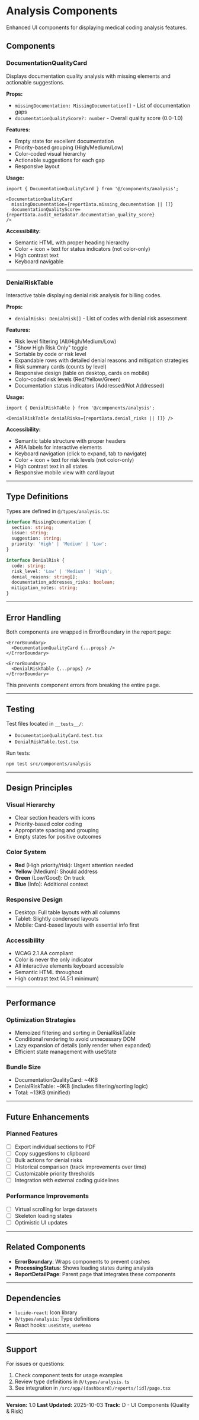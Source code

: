 # Analysis Components

Enhanced UI components for displaying medical coding analysis features.

## Components

### DocumentationQualityCard

Displays documentation quality analysis with missing elements and actionable suggestions.

**Props:**
- `missingDocumentation: MissingDocumentation[]` - List of documentation gaps
- `documentationQualityScore?: number` - Overall quality score (0.0-1.0)

**Features:**
- Empty state for excellent documentation
- Priority-based grouping (High/Medium/Low)
- Color-coded visual hierarchy
- Actionable suggestions for each gap
- Responsive layout

**Usage:**
```tsx
import { DocumentationQualityCard } from '@/components/analysis';

<DocumentationQualityCard
  missingDocumentation={reportData.missing_documentation || []}
  documentationQualityScore={reportData.audit_metadata?.documentation_quality_score}
/>
```

**Accessibility:**
- Semantic HTML with proper heading hierarchy
- Color + icon + text for status indicators (not color-only)
- High contrast text
- Keyboard navigable

---

### DenialRiskTable

Interactive table displaying denial risk analysis for billing codes.

**Props:**
- `denialRisks: DenialRisk[]` - List of codes with denial risk assessment

**Features:**
- Risk level filtering (All/High/Medium/Low)
- "Show High Risk Only" toggle
- Sortable by code or risk level
- Expandable rows with detailed denial reasons and mitigation strategies
- Risk summary cards (counts by level)
- Responsive design (table on desktop, cards on mobile)
- Color-coded risk levels (Red/Yellow/Green)
- Documentation status indicators (Addressed/Not Addressed)

**Usage:**
```tsx
import { DenialRiskTable } from '@/components/analysis';

<DenialRiskTable denialRisks={reportData.denial_risks || []} />
```

**Accessibility:**
- Semantic table structure with proper headers
- ARIA labels for interactive elements
- Keyboard navigation (click to expand, tab to navigate)
- Color + icon + text for risk levels (not color-only)
- High contrast text in all states
- Responsive mobile view with card layout

---

## Type Definitions

Types are defined in `@/types/analysis.ts`:

```typescript
interface MissingDocumentation {
  section: string;
  issue: string;
  suggestion: string;
  priority: 'High' | 'Medium' | 'Low';
}

interface DenialRisk {
  code: string;
  risk_level: 'Low' | 'Medium' | 'High';
  denial_reasons: string[];
  documentation_addresses_risks: boolean;
  mitigation_notes: string;
}
```

---

## Error Handling

Both components are wrapped in ErrorBoundary in the report page:

```tsx
<ErrorBoundary>
  <DocumentationQualityCard {...props} />
</ErrorBoundary>

<ErrorBoundary>
  <DenialRiskTable {...props} />
</ErrorBoundary>
```

This prevents component errors from breaking the entire page.

---

## Testing

Test files located in `__tests__/`:
- `DocumentationQualityCard.test.tsx`
- `DenialRiskTable.test.tsx`

Run tests:
```bash
npm test src/components/analysis
```

---

## Design Principles

### Visual Hierarchy
- Clear section headers with icons
- Priority-based color coding
- Appropriate spacing and grouping
- Empty states for positive outcomes

### Color System
- **Red** (High priority/risk): Urgent attention needed
- **Yellow** (Medium): Should address
- **Green** (Low/Good): On track
- **Blue** (Info): Additional context

### Responsive Design
- Desktop: Full table layouts with all columns
- Tablet: Slightly condensed layouts
- Mobile: Card-based layouts with essential info first

### Accessibility
- WCAG 2.1 AA compliant
- Color is never the only indicator
- All interactive elements keyboard accessible
- Semantic HTML throughout
- High contrast text (4.5:1 minimum)

---

## Performance

### Optimization Strategies
- Memoized filtering and sorting in DenialRiskTable
- Conditional rendering to avoid unnecessary DOM
- Lazy expansion of details (only render when expanded)
- Efficient state management with useState

### Bundle Size
- DocumentationQualityCard: ~4KB
- DenialRiskTable: ~9KB (includes filtering/sorting logic)
- Total: ~13KB (minified)

---

## Future Enhancements

### Planned Features
- [ ] Export individual sections to PDF
- [ ] Copy suggestions to clipboard
- [ ] Bulk actions for denial risks
- [ ] Historical comparison (track improvements over time)
- [ ] Customizable priority thresholds
- [ ] Integration with external coding guidelines

### Performance Improvements
- [ ] Virtual scrolling for large datasets
- [ ] Skeleton loading states
- [ ] Optimistic UI updates

---

## Related Components

- **ErrorBoundary**: Wraps components to prevent crashes
- **ProcessingStatus**: Shows loading states during analysis
- **ReportDetailPage**: Parent page that integrates these components

---

## Dependencies

- `lucide-react`: Icon library
- `@/types/analysis`: Type definitions
- React hooks: `useState`, `useMemo`

---

## Support

For issues or questions:
1. Check component tests for usage examples
2. Review type definitions in `@/types/analysis.ts`
3. See integration in `/src/app/(dashboard)/reports/[id]/page.tsx`

---

**Version:** 1.0
**Last Updated:** 2025-10-03
**Track:** D - UI Components (Quality & Risk)
